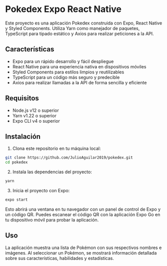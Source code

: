 # Pokedex Expo React Native

Este proyecto es una aplicación Pokedex construida con Expo, React Native y Styled Components. Utiliza Yarn como manejador de paquetes, TypeScript para tipado estático y Axios para realizar peticiones a la API.

## Características

- Expo para un rápido desarrollo y fácil despliegue
- React Native para una experiencia nativa en dispositivos móviles
- Styled Components para estilos limpios y reutilizables
- TypeScript para un código más seguro y predecible
- Axios para realizar llamadas a la API de forma sencilla y eficiente

## Requisitos

- Node.js v12 o superior
- Yarn v1.22 o superior
- Expo CLI v4 o superior

## Instalación

1. Clona este repositorio en tu máquina local:

```bash
git clone https://github.com/JulioAguilar2019/pokedex.git
cd pokedex
```
2. Instala las dependencias del proyecto:

```bash
yarn 
```
3. Inicia el proyecto con Expo:


```bash
expo start
```

Esto abrirá una ventana en tu navegador con un panel de control de Expo y un código QR. Puedes escanear el código QR con la aplicación Expo Go en tu dispositivo móvil para probar la aplicación.

## Uso

La aplicación muestra una lista de Pokémon con sus respectivos nombres e imágenes. Al seleccionar un Pokémon, se mostrará información detallada sobre sus características, habilidades y estadísticas.


